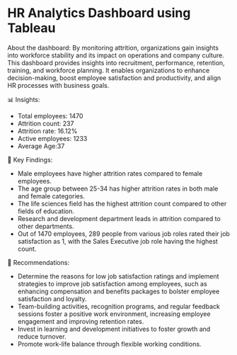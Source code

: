 # HR Analytics Dashboard using Tableau
About the dashboard:
By monitoring attrition, organizations gain insights into workforce stability and its impact on operations and company culture. This dashboard provides insights into recruitment, performance, retention, training, and workforce planning. It enables organizations to enhance decision-making, boost employee satisfaction and productivity, and align HR processes with business goals.

📊 Insights:
- Total employees: 1470
- Attrition count: 237
- Attrition rate: 16.12%
- Active employees: 1233
-	Average Age:37
    
📌 Key Findings:
- Male employees have higher attrition rates compared to female employees.
- The age group between 25-34 has higher attrition rates in both male and female categories.
- The life sciences field has the highest attrition count compared to other fields of education.
- Research and development department leads in attrition compared to other departments.
- Out of 1470 employees, 289 people from various job roles rated their job satisfaction as 1, with the Sales Executive job role having the highest count.
  
📝 Recommendations:
- Determine the reasons for low job satisfaction ratings and implement strategies to improve job satisfaction among employees, such as enhancing compensation and benefits packages to bolster employee satisfaction and loyalty.
- Team-building activities, recognition programs, and regular feedback sessions foster a positive work environment, increasing employee engagement and improving retention rates.
- Invest in learning and development initiatives to foster growth and reduce turnover.
- Promote work-life balance through flexible working conditions.



